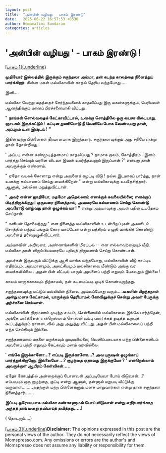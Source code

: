 ```yaml
---
layout: post
title:  "அன்பின் வழியது   பாகம் இரண்டு"
date:   2025-06-22 16:57:53 +0530
author: Hemamalini Sundaram
categories: articles
---
```


#  \'அன்பின் வழியது \' - பாகம் இரண்டு ! 

[[பாகம்
1]{.underline}](https://tamil.momspresso.com/parenting/aa71bb9e323d44a5b589be0617593389/article/pirintvr-onnnrru-ceerntaal-annnpinnn-vllliytu-paakm-1-ign47cjvahre?utm_source=PCA_Whatsapp_Share&utm_medium=Share_Android)

**முதியோர் இல்லத்தில் இருக்கும் சகுந்தலா அம்மா, தன் கடந்த காலத்தை நினைத்துப்
பார்க்கிறார்**. சின்ன மகள் மல்லிகாவின் காதல் தெரிய வந்தபோது.....

இனி....

மல்லிகா வேற்று மதத்தைச் சேர்ந்தவனைக் காதலிப்பது இரு மகன்களுக்கும், பெரியவள்
ஆனந்திக்கும் மானப் பிரச்சனையாகி விட்டது.

" **நாங்கள் சொல்வதைக் கேட்காவிட்டால், உனக்கு சொத்திலே ஒரு பைசா கிடையாது, ஞாபகம்
இருக்கட்டும் ! கட்டின துணியோடு நீ வெளியே போக வேண்டியது தான், அப்புறம் உன் இஷ்டம் !
"**

இதில் மற்ற பிள்ளைகள் தீர்மானமாக இருந்தனர். சகுந்தலாவுக்கும் அது சரியே என்று தான்
தோன்றியது.

' அப்படி என்ன கண்மூடித்தனமாய் காதலிப்பது ? நாமாக குலம், கோத்திரம் . இனம் பார்த்து
செய்யும் வரனை விடவா இவன் உயர்ந்தவனாய் இருப்பான் ?' என்பது தான் அவருக்கும் எண்ணம்.

" ஏதோ வயசுக் கோளாறு என்று அவனைக் கழட்டி விடு ! நல்ல இடமாகப் பார்த்து, நான் உனக்கு
கல்யாணம் செய்து வைக்கிறேன் " என்று மல்லிகாவுக்கு உபதேசித்தார். ஆனால், மல்லிகா
மறுத்துவிட்டாள்.

" **அவர் என்ன ஜாதியோ, மதமோ அதெல்லாம் எனக்குக் கவலையில்லை; எனக்குப்
பிடித்திருக்கிறது ! ஒருவரை நினைத்தால், அவரையே கல்யாணம் செய்து கொண்டு அவரோடு
வாழ்வது தான் ஒழுக்கம் மா ! "** என்று அம்மாவுக்கு அவள் பதில் உபதேசம் செய்தாள்.

" சனியன் தொலைந்தது " என நினைத்த மல்லிகாவின் உடன்பிறப்புகள் அவளிடம் சொத்தில் எந்தப்
பங்கும் கோர மாட்டேன் என்று பத்திரம் எழுதி வாங்கிக் கொண்டு, அவளைத் தலைமுழுகிவிட்டனர்.

அம்மாவின் அறிவுரை, அண்ணங்களின் மிரட்டல் -- என எல்லாவற்றையும் மீறி, மல்லிகா தான்
விரும்பியவரையே பதிவுத் திருமணம் செய்து கொண்டாள்.

அவர்கள் இருவரும் வீட்டுக்கு ஆசி வாங்க வந்தபோது, மல்லிகாவின் வீடு காட்டிய எதிர்ப்பும்,
அவமானமும், அலட்சியமும் மல்லிகாவை மீண்டும் அங்கு வர வைக்கவில்லை . அதன் பின் வீட்டில்
யாரும் அவளைப் பற்றி எதுவும் பேசுவதும் இல்லை !

காலம் யாருக்காகவும் நிற்காமல், தன் கடமைப்படி ஓடிக் கொண்டிருந்தது.

சகுந்தலாவுக்கு மட்டும் மல்லியின் நினைவு அவ்வப்போது வரும்.....**மகளின் பிறந்தநாள்
அன்று மனசு கேட்காமல், யாருக்கும் தெரியாமல் கோவிலுக்குச் சென்று அவள் பேருக்கு அர்ச்சனை
செய்வாள்.**

மல்லிகாவின் திருமணம் முடிந்த சமயம், சென்னையில் மல்லிகாவை இங்கே பார்த்தேன், அங்கே
பார்த்தேன் என்றெல்லாம் சொல்லி வம்பு வளர்க்கத் துடித்த உறவுக் கூட்டத்துக்கும் நாளடைவில் அது
அலுத்து விட்டது. அதன் பின் மல்லிகாவைப் பற்றி எந்த செய்தியும் இல்லை.

சகுந்தலாவால் மகளை மறக்கவும் முடியவில்லை; வெளிப்படையாக மற்ற பிள்ளைகளிடம் அவளைப்
பற்றி எதுவும் கேட்கவும் மனம் வரவில்லை.

' **எங்கே இருக்காளோ...? எப்படி இருக்காளோ...? அவ புருஷன் ஒழுங்காப்
பார்த்துக்கிறானோ, இல்லையோ ...? குழந்தை ஏதாவது இருக்குமோ ? ' என்றெல்லாம் அவருக்குள்
ஆயிரம் கேள்விகள்....**.

ஏதோ கோபத்தில் அன்றைக்குப் போனவள் அப்படியேவா போய் விடுவாள்...? எப்படியும் ஒரு
குழந்தை, குட்டி என்று ஆனால், தன்னால் மறுபடி வீட்டுக்கு வருவாள்........அதற்குள் மற்ற
பிள்ளைகளும் மனசு மாறுவார்கள் என்று தான் சகுந்தலா நினைத்தார்.......

**இப்படி ஒரேயடியாக மல்லிகா கண்காணாமல் போய் விடுவாள் என்று எதிர்பார்க்காத அந்தத் தாய்
மனது தவியாய்த் தவித்தது.....!**

( தொடரும்....)\
\
[[பாகம்
3]{.underline}](https://tamil.momspresso.com/parenting/aa71bb9e323d44a5b589be0617593389/article/annnpinnn-vllliytu-paakm-3-vl62hqn9zu56?utm_source=PCA_Whatsapp_Share&utm_medium=Share_Android)**Disclaimer:**
The opinions expressed in this post are the personal views of the
author. They do not necessarily reflect the views of Momspresso.com. Any
omissions or errors are the author\'s and Momspresso does not assume any
liability or responsibility for them.
